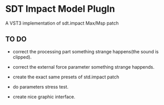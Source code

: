 # SDT Impact Model PlugIn

A VST3 implementation of sdt.impact Max/Msp patch

## TO DO 

- correct the processing part something strange happens(the sound is clipped).
  
- correct the external force parameter something strange happends.
  
- create the exact same presets of std.impact patch  

- do parameters stress test.

- create nice graphic interface.





